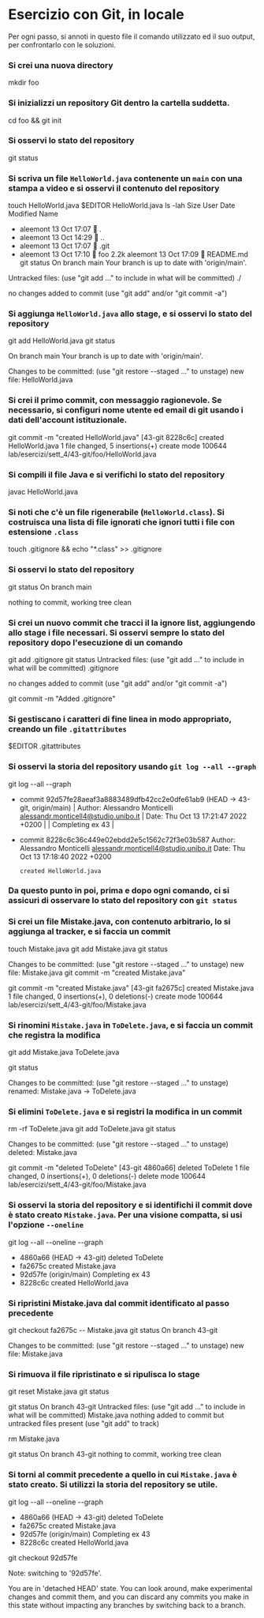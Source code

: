 # Esercizio con Git, in locale

Per ogni passo,
si annoti in questo file il comando utilizzato ed il suo output,
per confrontarlo con le soluzioni.

### Si crei una nuova directory
mkdir foo
### Si inizializzi un repository Git dentro la cartella suddetta.
cd foo && git init 
### Si osservi lo stato del repository
git status
### Si scriva un file `HelloWorld.java` contenente un `main` con una stampa a video e si osservi il contenuto del repository
touch HelloWorld.java
$EDITOR HelloWorld.java
ls -lah
Size User     Date Modified Name
   - aleemont 13 Oct 17:07   .
   - aleemont 13 Oct 14:29   ..
   - aleemont 13 Oct 17:07   .git
   - aleemont 13 Oct 17:10   foo
2.2k aleemont 13 Oct 17:09   README.md
git status
On branch main
Your branch is up to date with 'origin/main'.

Untracked files:
  (use "git add <file>..." to include in what will be committed)
       ./

no changes added to commit (use "git add" and/or "git commit -a")


### Si aggiunga `HelloWorld.java` allo stage, e si osservi lo stato del repository
git add HelloWorld.java
git status

On branch main
Your branch is up to date with 'origin/main'.

Changes to be committed:
  (use "git restore --staged <file>..." to unstage)
        new file:   HelloWorld.java
### Si crei il primo commit, con messaggio ragionevole. Se necessario, si configuri nome utente ed email di git usando i dati dell'account istituzionale.
git commit -m "created HelloWorld.java"
[43-git 8228c6c] created HelloWorld.java
 1 file changed, 5 insertions(+)
 create mode 100644 lab/esercizi/sett_4/43-git/foo/HelloWorld.java
### Si compili il file Java e si verifichi lo stato del repository
javac HelloWorld.java
### Si noti che c'è un file rigenerabile (`HelloWorld.class`). Si costruisca una lista di file ignorati che ignori tutti i file con estensione `.class`
touch .gitignore && echo "*.class" >> .gitignore
### Si osservi lo stato del repository
git status
On branch main

nothing to commit, working tree clean
### Si crei un nuovo commit che tracci il la ignore list, aggiungendo allo stage i file necessari. Si osservi sempre lo stato del repository dopo l'esecuzione di un comando
git add .gitignore
git status
Untracked files:
  (use "git add <file>..." to include in what will be committed)
        .gitignore

no changes added to commit (use "git add" and/or "git commit -a")

git commit -m "Added .gitignore"
### Si gestiscano i caratteri di fine linea in modo appropriato, creando un file `.gitattributes`
$EDITOR .gitattributes
### Si osservi la storia del repository usando `git log --all --graph`
git log --all --graph

* commit 92d57fe28aeaf3a8883489dfb42cc2e0dfe61ab9 (HEAD -> 43-git, origin/main)
| Author: Alessandro Monticelli <alessandr.monticell4@studio.unibo.it>
| Date:   Thu Oct 13 17:21:47 2022 +0200
| 
|     Completing ex 43
| 
* commit 8228c6c36c449e02ebdd2e5c1562c72f3e03b587
  Author: Alessandro Monticelli <alessandr.monticell4@studio.unibo.it>
  Date:   Thu Oct 13 17:18:40 2022 +0200
 
      created HelloWorld.java

### Da questo punto in poi, prima e dopo ogni comando, ci si assicuri di osservare lo stato del repository con `git status`

### Si crei un file Mistake.java, con contenuto arbitrario, lo si aggiunga al tracker, e si faccia un commit
touch Mistake.java
git add Mistake.java
git status

Changes to be committed:
  (use "git restore --staged <file>..." to unstage)
        new file:   Mistake.java
git commit -m "created Mistake.java"

git commit -m "created Mistake.java"
[43-git fa2675c] created Mistake.java
 1 file changed, 0 insertions(+), 0 deletions(-)
 create mode 100644 lab/esercizi/sett_4/43-git/foo/Mistake.java

### Si rinomini `Mistake.java` in `ToDelete.java`, e si faccia un commit che registra la modifica
git add Mistake.java ToDelete.java

git status

Changes to be committed:
  (use "git restore --staged <file>..." to unstage)
        renamed:    Mistake.java -> ToDelete.java


### Si elimini `ToDelete.java` e si registri la modifica in un commit
rm -rf ToDelete.java
git add ToDelete.java
git status

Changes to be committed:
  (use "git restore --staged <file>..." to unstage)
        deleted:    Mistake.java

git commit -m "deleted ToDelete"
[43-git 4860a66] deleted ToDelete
 1 file changed, 0 insertions(+), 0 deletions(-)
 delete mode 100644 lab/esercizi/sett_4/43-git/foo/Mistake.java

### Si osservi la storia del repository e si identifichi il commit dove è stato creato `Mistake.java`. Per una visione compatta, si usi l'opzione `--oneline`

git log --all --oneline --graph
* 4860a66 (HEAD -> 43-git) deleted ToDelete
* fa2675c created Mistake.java
* 92d57fe (origin/main) Completing ex 43
* 8228c6c created HelloWorld.java

### Si ripristini Mistake.java dal commit identificato al passo precedente
git checkout fa2675c -- Mistake.java
git status
On branch 43-git

Changes to be committed:
  (use "git restore --staged <file>..." to unstage)
        new file:   Mistake.java
### Si rimuova il file ripristinato e si ripulisca lo stage
git reset Mistake.java
git status

git status
 On branch 43-git
 Untracked files:
   (use "git add <file>..." to include in what will be committed)
   Mistake.java
nothing added to commit but untracked files present (use "git add" to track)
 
rm Mistake.java

git status
On branch 43-git
 nothing to commit, working tree clean

### Si torni al commit precedente a quello in cui `Mistake.java` è stato creato. Si utilizzi la storia del repository se utile.
git log --all --oneline --graph
* 4860a66 (HEAD -> 43-git) deleted ToDelete
* fa2675c created Mistake.java
* 92d57fe (origin/main) Completing ex 43
* 8228c6c created HelloWorld.java

git checkout 92d57fe

Note: switching to '92d57fe'.

You are in 'detached HEAD' state. You can look around, make experimental
changes and commit them, and you can discard any commits you make in this
state without impacting any branches by switching back to a branch.
